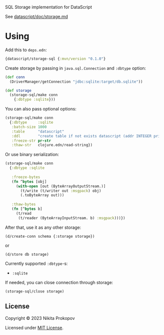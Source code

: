 SQL Storage implementation for DataScript

See [datascript/doc/storage.md](https://github.com/tonsky/datascript/blob/master/docs/storage.md)

# Using

Add this to `deps.edn`:

```clj
{datascript/storage-sql {:mvn/version "0.1.0"}
```

Create storage by passing in `java.sql.Connection` and `:dbtype` option:

```clj
(def conn
  (DriverManager/getConnection "jdbc:sqlite:target/db.sqlite"))

(def storage
  (storage-sql/make conn
    {:dbtype :sqlite}))
 ```

You can also pass optional options:

```clj
(storage-sql/make conn
  {:dbtype     :sqlite
   :batch-size 1000
   :table      "datascript"
   :ddl        "create table if not exists datascript (addr INTEGER primary key, content TEXT)"
   :freeze-str pr-str
   :thaw-str   clojure.edn/read-string})
```

Or use binary serialization:

```clj
(storage-sql/make conn
  {:dbtype :sqlite
   
   :freeze-bytes
   (fn ^bytes [obj]
     (with-open [out (ByteArrayOutputStream.)]
       (t/write (t/writer out :msgpack) obj)
       (.toByteArray out)))
   
   :thaw-bytes
   (fn [^bytes b]
     (t/read
      (t/reader (ByteArrayInputStream. b) :msgpack)))})
```

After that, use it as any other storage:

```
(d/create-conn schema {:storage storage})
```

or

```
(d/store db storage)
```

Currently supported `:dbtype`-s:

- `:sqlite`

If needed, you can close connection through storage:

```
(storage-sql/close storage)
```

## License

Copyright © 2023 Nikita Prokopov

Licensed under [MIT License](LICENSE).
